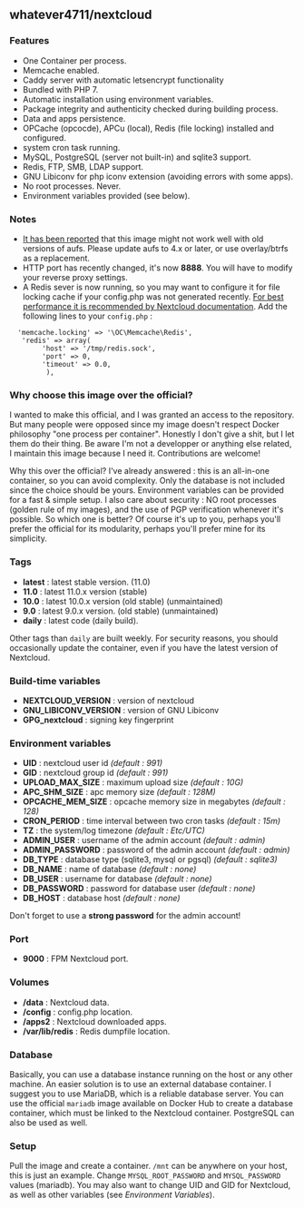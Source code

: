 ## whatever4711/nextcloud

### Features
- One Container per process.
- Memcache enabled.
- Caddy server with automatic letsencrypt functionality
- Bundled with PHP 7.
- Automatic installation using environment variables.
- Package integrity and authenticity checked during building process.
- Data and apps persistence.
- OPCache (opcocde), APCu (local), Redis (file locking) installed and configured.
- system cron task running.
- MySQL, PostgreSQL (server not built-in) and sqlite3 support.
- Redis, FTP, SMB, LDAP support.
- GNU Libiconv for php iconv extension (avoiding errors with some apps).
- No root processes. Never.
- Environment variables provided (see below).

### Notes
- [It has been reported](https://github.com/Wonderfall/dockerfiles/issues/37) that this image might not work well with old versions of aufs. Please update aufs to 4.x or later, or use overlay/btrfs as a replacement.
- HTTP port has recently changed, it's now **8888**. You will have to modify your reverse proxy settings.
- A Redis sever is now running, so you may want to configure it for file locking cache if your config.php was not generated recently. [For best performance it is recommended by Nextcloud documentation](https://docs.nextcloud.com/server/10/admin_manual/configuration_server/caching_configuration.html#additional-notes-for-redis-vs-apcu-on-memory-caching). Add the following lines to your `config.php` :

```
  'memcache.locking' => '\OC\Memcache\Redis',
   'redis' => array(
        'host' => '/tmp/redis.sock',
        'port' => 0,
        'timeout' => 0.0,
         ),
```

### Why choose this image over the official?
I wanted to make this official, and I was granted an access to the repository. But many people were opposed since my image doesn't respect Docker philosophy "one process per container". Honestly I don't give a shit, but I let them do their thing. Be aware I'm not a developper or anything else related, I maintain this image because I need it. Contributions are welcome!

Why this over the official? I've already answered : this is an all-in-one container, so you can avoid complexity. Only the database is not included since the choice should be yours. Environment variables can be provided for a fast & simple setup. I also care about security : NO root processes (golden rule of my images), and the use of PGP verification whenever it's possible. So which one is better? Of course it's up to you, perhaps you'll prefer the official for its modularity, perhaps you'll prefer mine for its simplicity.

### Tags
- **latest** : latest stable version. (11.0)
- **11.0** : latest 11.0.x version (stable)
- **10.0** : latest 10.0.x version (old stable) (unmaintained)
- **9.0** : latest 9.0.x version. (old stable) (unmaintained)
- **daily** : latest code (daily build).

Other tags than `daily` are built weekly. For security reasons, you should occasionally update the container, even if you have the latest version of Nextcloud.

### Build-time variables
- **NEXTCLOUD_VERSION** : version of nextcloud
- **GNU_LIBICONV_VERSION** : version of GNU Libiconv
- **GPG_nextcloud** : signing key fingerprint

### Environment variables
- **UID** : nextcloud user id *(default : 991)*
- **GID** : nextcloud group id *(default : 991)*
- **UPLOAD_MAX_SIZE** : maximum upload size *(default : 10G)*
- **APC_SHM_SIZE** : apc memory size *(default : 128M)*
- **OPCACHE_MEM_SIZE** : opcache memory size in megabytes *(default : 128)*
- **CRON_PERIOD** : time interval between two cron tasks *(default : 15m)*
- **TZ** : the system/log timezone *(default : Etc/UTC)*
- **ADMIN_USER** : username of the admin account *(default : admin)*
- **ADMIN_PASSWORD** : password of the admin account *(default : admin)*
- **DB_TYPE** : database type (sqlite3, mysql or pgsql) *(default : sqlite3)*
- **DB_NAME** : name of database *(default : none)*
- **DB_USER** : username for database *(default : none)*
- **DB_PASSWORD** : password for database user *(default : none)*
- **DB_HOST** : database host *(default : none)*

Don't forget to use a **strong password** for the admin account!

### Port
- **9000** : FPM Nextcloud port.

### Volumes
- **/data** : Nextcloud data.
- **/config** : config.php location.
- **/apps2** : Nextcloud downloaded apps.
- **/var/lib/redis** : Redis dumpfile location.

### Database
Basically, you can use a database instance running on the host or any other machine. An easier solution is to use an external database container. I suggest you to use MariaDB, which is a reliable database server. You can use the official `mariadb` image available on Docker Hub to create a database container, which must be linked to the Nextcloud container. PostgreSQL can also be used as well.

### Setup
Pull the image and create a container. `/mnt` can be anywhere on your host, this is just an example. Change `MYSQL_ROOT_PASSWORD` and `MYSQL_PASSWORD` values (mariadb). You may also want to change UID and GID for Nextcloud, as well as other variables (see *Environment Variables*).
